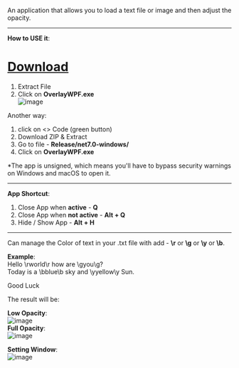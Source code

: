 An application that allows you to load a text file or image and then adjust the opacity.
__________________________________________________________________________________________________

**How to USE it**:

# [Download](https://download-directory.github.io/?url=https%3A%2F%2Fgithub.com%2Fmhrubes%2FOverlay%2Ftree%2Fmaster%2FRelease%2Fnet7.0-windows)
1. Extract File
2. Click on **OverlayWPF.exe** <br />
![image](https://github.com/mhrubes/Overlay/assets/54173124/635432c6-2cda-430a-a6c7-b9bf01e15d85)

Another way: <br />
1. click on <> Code (green button)
2. Download ZIP & Extract
3. Go to file - **Release/net7.0-windows/**
4. Click on **OverlayWPF.exe**

*The app is unsigned, which means you'll have to bypass security warnings on Windows and macOS to open it.
__________________________________________________________________________________________________
**App Shortcut**:
1. Close App when **active** - **Q**
2. Close App when **not active** - **Alt + Q**
3. Hide / Show App - **Alt + H**
__________________________________________________________________________________________________

Can manage the Color of text in your .txt file with add - **\r** or **\g** or **\y** or **\b**.

**Example**: <br />
Hello \rworld\r how are \gyou\g? <br />
Today is a \bblue\b sky and \yyellow\y Sun. 

  Good Luck

The result will be: <br />

**Low Opacity**: <br />
![image](https://github.com/mhrubes/Overlay/assets/54173124/6a4fd5d3-750d-418d-a894-e4bf92c2fd98)
<br />
**Full Opacity**: <br />
![image](https://github.com/mhrubes/Overlay/assets/54173124/ceb5b8e7-2d8f-4d36-8e9f-c1f63c960694)

**Setting Window**: <br />
![image](https://github.com/mhrubes/Overlay/assets/54173124/0b3c7986-9dc8-46ca-89fd-9c0717a90ec9)

